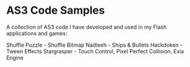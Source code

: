 AS3 Code Samples
=======

A collection of AS3 code I have developed and used in my Flash applications and games:

Shuffle Puzzle - Shuffle Bitmap
Nadleeh - Ships & Bullets
Hackdoken - Tween Effects
Stargrasper - Touch Control, Pixel Perfect Collision, Exia Engine
  

